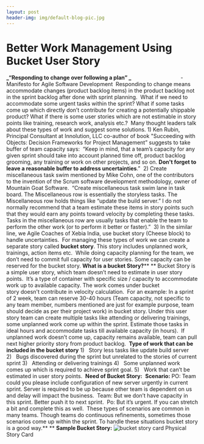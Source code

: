```yaml
---
layout: post
header-img: img/default-blog-pic.jpg
---
```


# Better Work Management Using Bucket User Story

**_“Responding to change over following a plan” _**                                 -       Manifesto for Agile Software Development  Responding to change means accommodate changes (product backlog items) in the product backlog not in the sprint backlog after done with sprint planning.  What if we need to accommodate some urgent tasks within the sprint? What if some tasks come up which directly don’t contribute for creating a potentially shippable product? What if there is some user stories which are not estimable in story points like training, research work, analysis etc.?  Many thought leaders talk about these types of work and suggest some solutions. 1) Ken Rubin, Principal Consultant at Innolution, LLC co-author of book "Succeeding with Objects: Decision Frameworks for Project Management” suggests to take buffer of team capacity says:  “Keep in mind, that a team’s capacity for any given sprint should take into account planned time off, product backlog grooming, any training or work on other projects, and so on. **Don't forget to leave a reasonable buffer to address uncertainties**.”  2) Create miscellaneous task swim mentioned by Mike Cohn, one of the contributors to the invention of the Scrum software development methodology, owner of Mountain Goat Software.  “Create miscellaneous task swim lane in task board. The Miscellaneous row is essentially the storyless tasks. The Miscellaneous row holds things like “update the build server.” I do not normally recommend that a team estimate these items in story points such that they would earn any points toward velocity by completing these tasks. Tasks in the miscellaneous row are usually tasks that enable the team to perform the other work (or to perform it better or faster).”  3) In the similar line, we Agile Coaches of Xebia India, use bucket story (Cheese block) to handle uncertainties.  For managing these types of work we can create a separate story called **bucket story**. This story includes unplanned work, trainings, action items etc.  While doing capacity planning for the team, we don’t need to commit full capacity for user stories. Some capacity can be reserved for the bucket story. **What is a bucket Story?**** ** Bucket Story is a simple user story, which team doesn’t need to estimate in user story points.  It’s a type of container with specific size / capacity to accommodate work up to available capacity. The work comes under bucket story doesn't contribute in velocity calculation.  For an example: In a sprint of 2 week, team can reserve 30-40 hours (Team capacity, not specific to any team member, numbers mentioned are just for example purpose, team should decide as per their project work) in bucket story. Under this user story team can create multiple tasks like attending or delivering trainings, some unplanned work come up within the sprint. Estimate those tasks in ideal hours and accommodate tasks till available capacity (in hours).  If unplanned work doesn’t come up, capacity remains available, team can pull next higher priority story from product backlog.  **Type of work that can be included in the bucket story** 1)   Story less tasks like update build server 2)   Bugs discovered during the sprint but unrelated to the stories of current sprint 3)   Attending or delivering trainings 4)   Some unplanned work comes up which is required to achieve sprint goal. 5)   Work that can’t be estimated in user story points.  **Need of Bucket Story:**  **Scenario:** PO: Team could you please include configuration of new server urgently in current sprint. Server is required to be up because other team is dependent on us and delay will impact the business.  Team: But we don’t have capacity in this sprint. Better push it to next sprint.  Po: But it’s urgent. If you can stretch a bit and complete this as well.  These types of scenarios are common in many teams. Though teams do continuous refinements, sometimes those scenarios come up within the sprint. To handle these situations bucket story is a good way.** ** **Sample Bucket Story:** ![bucket story card](/wp-content/uploads/2014/05/bucket-story-card.jpg) Physical Story Card